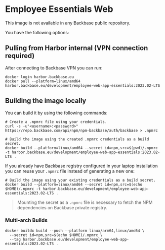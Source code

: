 # Employee Essentials Web

This image is not available in any Backbase public repository. 

You have the following options:

## Pulling from Harbor internal (VPN connection required)

After connecting to Backbase VPN you can run:
```shell
docker login harbor.backbase.eu
docker pull --platform=linux/amd64 harbor.backbase.eu/development/employee-web-app-essentials:2023.02-LTS
```

## Building the image locally

You can build it by using the following commands:

```shell
# Create a .npmrc file using your credentials.
curl -s -u"<username>:<password>" https://repo.backbase.com/api/npm/npm-backbase/auth/backbase > .npmrc

# Build the image using the created .npmrc credentials as a build secret.
docker build --platform=linux/amd64 --secret id=npm,src=$(pwd)/.npmrc -t harbor.backbase.eu/development/employee-web-app-essentials:2023.02-LTS .
```

If you already have Backbase registry configured in your laptop installation you can reuse your `.npmrc` file instead of generating a new one:
```shell
# Build the image using your existing credentials as a build secret.
docker build --platform=linux/amd64 --secret id=npm,src=$(echo $HOME)/.npmrc -t harbor.backbase.eu/development/employee-web-app-essentials:2023.02-LTS .
```

> Mounting the secret as a `.npmrc` file is necessary to fetch the NPM dependencies on Backbase private registry.

### Multi-arch Builds

```shell
docker buildx build --push --platform linux/arm64,linux/amd64 \
  --secret id=npm,src=$(echo $HOME)/.npmrc \
  --tag harbor.backbase.eu/development/employee-web-app-essentials:2023.02-LTS .
```
